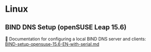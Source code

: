 # Linux

## BIND DNS Setup (openSUSE Leap 15.6)

📄 Documentation for configuring a local BIND DNS server and clients:  
[BIND-setup-opensuse-15.6-EN-with-serial.md](./BIND-setup-openSUSE-15.6-EN-with-serial.md)

